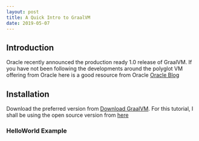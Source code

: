 ```yaml
---
layout: post
title: A Quick Intro to GraalVM
date: 2019-05-07
---
```


## Introduction
Oracle recently announced the production ready 1.0 release of GraalVM. If you have not been following the developments around the polyglot VM offering from Oracle here is a good resource from Oracle [Oracle Blog](https://blogs.oracle.com/developers/announcing-graalvm)

## Installation
Download the preferred version from [Download GraalVM](https://www.graalvm.org/downloads/). For this tutorial, I shall be using the open source version from [here](https://github.com/oracle/graal/releases)

### HelloWorld Example

``` java
```